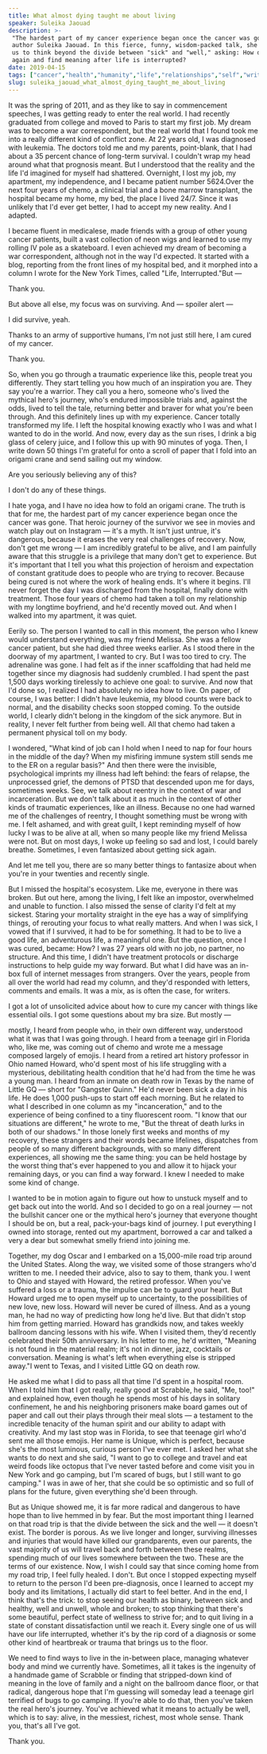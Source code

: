 ```yaml
---
title: What almost dying taught me about living
speaker: Suleika Jaouad
description: >-
 "The hardest part of my cancer experience began once the cancer was gone," says
 author Suleika Jaouad. In this fierce, funny, wisdom-packed talk, she challenges
 us to think beyond the divide between "sick" and "well," asking: How do you begin
 again and find meaning after life is interrupted?
date: 2019-04-15
tags: ["cancer","health","humanity","life","relationships","self","writing","death","personal-growth"]
slug: suleika_jaouad_what_almost_dying_taught_me_about_living
---
```


It was the spring of 2011, and as they like to say in commencement speeches, I was getting
ready to enter the real world. I had recently graduated from college and moved to Paris to
start my first job. My dream was to become a war correspondent, but the real world that I
found took me into a really different kind of conflict zone. At 22 years old, I was
diagnosed with leukemia. The doctors told me and my parents, point-blank, that I had about
a 35 percent chance of long-term survival. I couldn't wrap my head around what that
prognosis meant. But I understood that the reality and the life I'd imagined for myself
had shattered. Overnight, I lost my job, my apartment, my independence, and I became
patient number 5624.Over the next four years of chemo, a clinical trial and a bone marrow
transplant, the hospital became my home, my bed, the place I lived 24/7. Since it was
unlikely that I'd ever get better, I had to accept my new reality. And I
adapted.

I became fluent in medicalese, made friends with a group of other young cancer patients,
built a vast collection of neon wigs and learned to use my rolling IV pole as a
skateboard. I even achieved my dream of becoming a war correspondent, although not in the
way I'd expected. It started with a blog, reporting from the front lines of my hospital
bed, and it morphed into a column I wrote for the New York Times, called "Life,
Interrupted."But — 

Thank you.

But above all else, my focus was on surviving. And — spoiler alert —

I did survive, yeah.

Thanks to an army of supportive humans, I'm not just still here, I am cured of my
cancer.

Thank you.

So, when you go through a traumatic experience like this, people treat you differently.
They start telling you how much of an inspiration you are. They say you're a warrior. They
call you a hero, someone who's lived the mythical hero's journey, who's endured impossible
trials and, against the odds, lived to tell the tale, returning better and braver for what
you're been through. And this definitely lines up with my experience. Cancer totally
transformed my life. I left the hospital knowing exactly who I was and what I wanted to do
in the world. And now, every day as the sun rises, I drink a big glass of celery juice,
and I follow this up with 90 minutes of yoga. Then, I write down 50 things I'm grateful
for onto a scroll of paper that I fold into an origami crane and send sailing out my
window.

Are you seriously believing any of this?

I don't do any of these things.

I hate yoga, and I have no idea how to fold an origami crane. The truth is that for me,
the hardest part of my cancer experience began once the cancer was gone. That heroic
journey of the survivor we see in movies and watch play out on Instagram — it's a myth. It
isn't just untrue, it's dangerous, because it erases the very real challenges of
recovery. Now, don't get me wrong — I am incredibly grateful to be alive, and I am
painfully aware that this struggle is a privilege that many don't get to experience. But
it's important that I tell you what this projection of heroism and expectation of constant
gratitude does to people who are trying to recover. Because being cured is not where the
work of healing ends. It's where it begins. I'll never forget the day I was discharged from
the hospital, finally done with treatment. Those four years of chemo had taken a toll on
my relationship with my longtime boyfriend, and he'd recently moved out. And when I walked
into my apartment, it was quiet.

Eerily so. The person I wanted to call in this moment, the person who I knew would
understand everything, was my friend Melissa. She was a fellow cancer patient, but she had
died three weeks earlier. As I stood there in the doorway of my apartment, I wanted to
cry. But I was too tired to cry. The adrenaline was gone. I had felt as if the inner
scaffolding that had held me together since my diagnosis had suddenly crumbled. I had
spent the past 1,500 days working tirelessly to achieve one goal: to survive. And now that
I'd done so, I realized I had absolutely no idea how to live. On paper, of course, I was
better: I didn't have leukemia, my blood counts were back to normal, and the disability
checks soon stopped coming. To the outside world, I clearly didn't belong in the kingdom
of the sick anymore. But in reality, I never felt further from being well. All that chemo
had taken a permanent physical toll on my body.

I wondered, "What kind of job can I hold when I need to nap for four hours in the middle
of the day? When my misfiring immune system still sends me to the ER on a regular basis?"
And then there were the invisible, psychological imprints my illness had left behind: the
fears of relapse, the unprocessed grief, the demons of PTSD that descended upon me for
days, sometimes weeks. See, we talk about reentry in the context of war and incarceration.
But we don't talk about it as much in the context of other kinds of traumatic experiences,
like an illness. Because no one had warned me of the challenges of reentry, I thought
something must be wrong with me. I felt ashamed, and with great guilt, I kept reminding
myself of how lucky I was to be alive at all, when so many people like my friend Melissa
were not. But on most days, I woke up feeling so sad and lost, I could barely breathe.
Sometimes, I even fantasized about getting sick again.

And let me tell you, there are so many better things to fantasize about when you're in
your twenties and recently single.

But I missed the hospital's ecosystem. Like me, everyone in there was broken. But out
here, among the living, I felt like an impostor, overwhelmed and unable to function. I
also missed the sense of clarity I'd felt at my sickest. Staring your mortality straight
in the eye has a way of simplifying things, of rerouting your focus to what really
matters. And when I was sick, I vowed that if I survived, it had to be for something. It
had to be to live a good life, an adventurous life, a meaningful one. But the question,
once I was cured, became: How? I was 27 years old with no job, no partner, no structure.
And this time, I didn't have treatment protocols or discharge instructions to help guide
my way forward. But what I did have was an in-box full of internet messages from strangers.
Over the years, people from all over the world had read my column, and they'd responded
with letters, comments and emails. It was a mix, as is often the case, for
writers.

I got a lot of unsolicited advice about how to cure my cancer with things like essential
oils. I got some questions about my bra size. But mostly —

mostly, I heard from people who, in their own different way, understood what it was that I
was going through. I heard from a teenage girl in Florida who, like me, was coming out of
chemo and wrote me a message composed largely of emojis. I heard from a retired art
history professor in Ohio named Howard, who'd spent most of his life struggling with a
mysterious, debilitating health condition that he'd had from the time he was a young man.
I heard from an inmate on death row in Texas by the name of Little GQ — short for
"Gangster Quinn." He'd never been sick a day in his life. He does 1,000 push-ups to start
off each morning. But he related to what I described in one column as my "incanceration,"
and to the experience of being confined to a tiny fluorescent room. "I know that our
situations are different," he wrote to me, "But the threat of death lurks in both of our
shadows." In those lonely first weeks and months of my recovery, these strangers and their
words became lifelines, dispatches from people of so many different backgrounds, with so
many different experiences, all showing me the same thing: you can be held hostage by the
worst thing that's ever happened to you and allow it to hijack your remaining days, or you
can find a way forward. I knew I needed to make some kind of change.

I wanted to be in motion again to figure out how to unstuck myself and to get back out
into the world. And so I decided to go on a real journey — not the bullshit cancer one or
the mythical hero's journey that everyone thought I should be on, but a real,
pack-your-bags kind of journey. I put everything I owned into storage, rented out my
apartment, borrowed a car and talked a very a dear but somewhat smelly friend into joining
me.

Together, my dog Oscar and I embarked on a 15,000-mile road trip around the United States.
Along the way, we visited some of those strangers who'd written to me. I needed their
advice, also to say to them, thank you. I went to Ohio and stayed with Howard, the retired
professor. When you've suffered a loss or a trauma, the impulse can be to guard your
heart. But Howard urged me to open myself up to uncertainty, to the possibilities of new
love, new loss. Howard will never be cured of illness. And as a young man, he had no way
of predicting how long he'd live. But that didn't stop him from getting married. Howard
has grandkids now, and takes weekly ballroom dancing lessons with his wife. When I visited
them, they’d recently celebrated their 50th anniversary. In his letter to me, he'd
written, "Meaning is not found in the material realm; it's not in dinner, jazz, cocktails
or conversation. Meaning is what's left when everything else is stripped away."I went to
Texas, and I visited Little GQ on death row.

He asked me what I did to pass all that time I'd spent in a hospital room. When I told him
that I got really, really good at Scrabble, he said, "Me, too!" and explained how, even
though he spends most of his days in solitary confinement, he and his neighboring
prisoners make board games out of paper and call out their plays through their meal slots
— a testament to the incredible tenacity of the human spirit and our ability to adapt with
creativity. And my last stop was in Florida, to see that teenage girl who'd sent me all
those emojis. Her name is Unique, which is perfect, because she's the most luminous,
curious person I've ever met. I asked her what she wants to do next and she said, "I want
to go to college and travel and eat weird foods like octopus that I've never tasted before
and come visit you in New York and go camping, but I'm scared of bugs, but I still want to
go camping." I was in awe of her, that she could be so optimistic and so full of plans for
the future, given everything she'd been through.

But as Unique showed me, it is far more radical and dangerous to have hope than to live
hemmed in by fear. But the most important thing I learned on that road trip is that the
divide between the sick and the well — it doesn't exist. The border is porous. As we live
longer and longer, surviving illnesses and injuries that would have killed our
grandparents, even our parents, the vast majority of us will travel back and forth between
these realms, spending much of our lives somewhere between the two. These are the terms of
our existence. Now, I wish I could say that since coming home from my road trip, I feel
fully healed. I don't. But once I stopped expecting myself to return to the person I'd
been pre-diagnosis, once I learned to accept my body and its limitations, I actually did
start to feel better. And in the end, I think that's the trick: to stop seeing our health
as binary, between sick and healthy, well and unwell, whole and broken; to stop thinking
that there's some beautiful, perfect state of wellness to strive for; and to quit living
in a state of constant dissatisfaction until we reach it. Every single one of us will have
our life interrupted, whether it's by the rip cord of a diagnosis or some other kind of
heartbreak or trauma that brings us to the floor.

We need to find ways to live in the in-between place, managing whatever body and mind we
currently have. Sometimes, all it takes is the ingenuity of a handmade game of Scrabble or
finding that stripped-down kind of meaning in the love of family and a night on the
ballroom dance floor, or that radical, dangerous hope that I'm guessing will someday lead
a teenage girl terrified of bugs to go camping. If you're able to do that, then you've
taken the real hero's journey. You've achieved what it means to actually be well, which is
to say: alive, in the messiest, richest, most whole sense. Thank you, that's all I've
got.

Thank you. 

<!--
ad_duration=3.33
comment_count=44
event="TED2019"
external_start_time=0
has_talk_citation=0
intro_duration=11.82
is_subtitle_required="False"
is_talk_featured="True"
language="en"
language_swap="False"
native_language="en"
number_of_related_talks=6
number_of_speakers=1
number_of_subtitled_videos=21
number_of_tags=9
number_of_talk_download_languages=21
number_of_talk_more_resources=1
number_of_talk_recommendations=0
number_of_talks_take_actions=2
post_ad_duration=0.83
published_timestamp="2019-06-19 14:53:42"
recording_date="2019-04-15"
speaker_description="Writer, teacher, activist"
speaker_is_published=1
speaker_name="Suleika Jaouad"
talk_name="What almost dying taught me about living"
talks_tags=["cancer","health","humanity","life","relationships","self","writing","death","personal-growth"]
url_audio="https://download.ted.com/talks/SuleikaJaouad_2019.mp3?apikey=acme-roadrunner"
url_photo_speaker="https://pe.tedcdn.com/images/ted/4d581c9aea236f9eb1a01f499d820e79a86811b9_254x191.jpg"
url_photo_talk="https://s3.amazonaws.com/talkstar-photos/uploads/4a568334-142a-4078-8f15-8d5920b49b62/SuleikaJaouad_2019-embed.jpg"
url_webpage="https://www.ted.com/talks/suleika_jaouad_what_almost_dying_taught_me_about_living"
video_type_name="TED Stage Talk"
-->